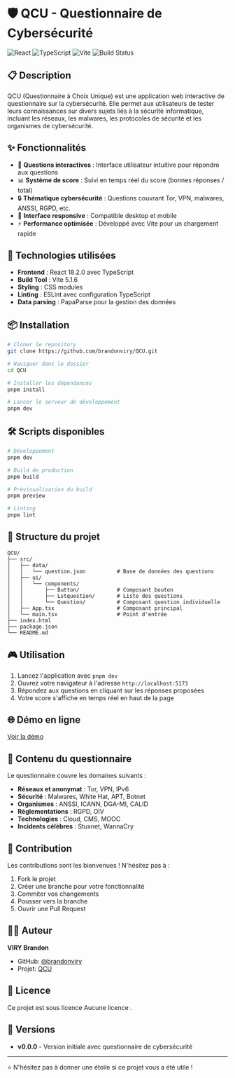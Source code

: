 # 🛡️ QCU - Questionnaire de Cybersécurité

![React](https://img.shields.io/badge/React-18.2.0-61DAFB?style=for-the-badge&logo=react&logoColor=white)
![TypeScript](https://img.shields.io/badge/TypeScript-5.4.2-3178C6?style=for-the-badge&logo=typescript&logoColor=white)
![Vite](https://img.shields.io/badge/Vite-5.1.6-646CFF?style=for-the-badge&logo=vite&logoColor=white)
![Build Status](https://img.shields.io/badge/Build-Passing-brightgreen?style=for-the-badge)

## 📋 Description

QCU (Questionnaire à Choix Unique) est une application web interactive de questionnaire sur la cybersécurité. Elle permet aux utilisateurs de tester leurs connaissances sur divers sujets liés à la sécurité informatique, incluant les réseaux, les malwares, les protocoles de sécurité et les organismes de cybersécurité.

## ✨ Fonctionnalités

- 🎯 **Questions interactives** : Interface utilisateur intuitive pour répondre aux questions
- 📊 **Système de score** : Suivi en temps réel du score (bonnes réponses / total)
- 🔒 **Thématique cybersécurité** : Questions couvrant Tor, VPN, malwares, ANSSI, RGPD, etc.
- 📱 **Interface responsive** : Compatible desktop et mobile
- ⚡ **Performance optimisée** : Développé avec Vite pour un chargement rapide

## 🚀 Technologies utilisées

- **Frontend** : React 18.2.0 avec TypeScript
- **Build Tool** : Vite 5.1.6
- **Styling** : CSS modules
- **Linting** : ESLint avec configuration TypeScript
- **Data parsing** : PapaParse pour la gestion des données

## 📦 Installation

```bash
# Cloner le repository
git clone https://github.com/brandonviry/QCU.git

# Naviguer dans le dossier
cd QCU

# Installer les dépendances
pnpm install

# Lancer le serveur de développement
pnpm dev
```

## 🛠️ Scripts disponibles

```bash
# Développement
pnpm dev

# Build de production
pnpm build

# Prévisualisation du build
pnpm preview

# Linting
pnpm lint
```

## 📁 Structure du projet

```
QCU/
├── src/
│   ├── data/
│   │   └── question.json          # Base de données des questions
│   ├── ui/
│   │   └── components/
│   │       ├── Button/            # Composant bouton
│   │       ├── Lstquestion/       # Liste des questions
│   │       └── Question/          # Composant question individuelle
│   ├── App.tsx                    # Composant principal
│   └── main.tsx                   # Point d'entrée
├── index.html
├── package.json
└── README.md
```

## 🎮 Utilisation

1. Lancez l'application avec `pnpm dev`
2. Ouvrez votre navigateur à l'adresse `http://localhost:5173`
3. Répondez aux questions en cliquant sur les réponses proposées
4. Votre score s'affiche en temps réel en haut de la page

## 🌐 Démo en ligne

[Voir la démo](https://qcu.vercel.app/)

## 📝 Contenu du questionnaire

Le questionnaire couvre les domaines suivants :
- **Réseaux et anonymat** : Tor, VPN, IPv6
- **Sécurité** : Malwares, White Hat, APT, Botnet
- **Organismes** : ANSSI, ICANN, DGA-MI, CALID
- **Réglementations** : RGPD, OIV
- **Technologies** : Cloud, CMS, MOOC
- **Incidents célèbres** : Stuxnet, WannaCry

## 🤝 Contribution

Les contributions sont les bienvenues ! N'hésitez pas à :
1. Fork le projet
2. Créer une branche pour votre fonctionnalité
3. Commiter vos changements
4. Pousser vers la branche
5. Ouvrir une Pull Request

## 👨‍💻 Auteur

**VIRY Brandon**
- GitHub: [@brandonviry](https://github.com/brandonviry)
- Projet: [QCU](https://github.com/brandonviry/QCU)

## 📄 Licence

Ce projet est sous licence Aucune licence . 

## 🔄 Versions

- **v0.0.0** - Version initiale avec questionnaire de cybersécurité

---

⭐ N'hésitez pas à donner une étoile si ce projet vous a été utile !

